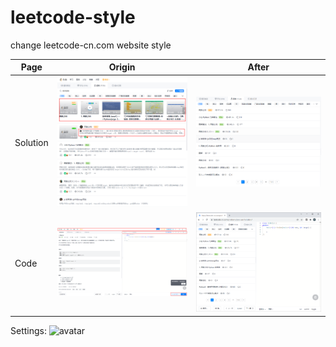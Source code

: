 # leetcode-style
change leetcode-cn.com website style




|  Page     | Origin                                  | After |
|  ----     | ----                                    | ----  |
| Solution  |  ![avatar](/image/Solution-origin.png)  | ![avatar](/image/Solution-now.png)|
| Code      | ![avatar](/image/Full-Origin-1.png)     | ![avatar](/image/After-3.png) |

Settings:
![avatar](/image/After-ChangeTitle.png)
